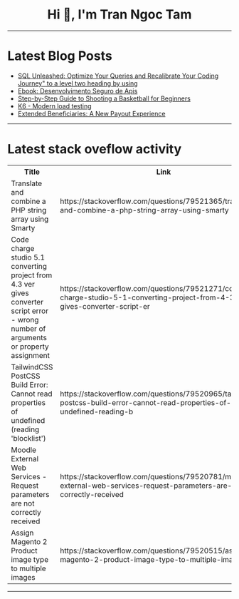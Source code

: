 <h1 align="center">Hi 👋, I'm Tran Ngoc Tam</h1>

---

# Latest Blog Posts 
<!-- BLOG-POST-LIST:START -->
- [SQL Unleashed: Optimize Your Queries and Recalibrate Your Coding Journey&quot; to a level two heading by using](https://dev.to/teki_solves_fb72717580279/sql-unleashed-optimize-your-queries-and-recalibrate-your-coding-journey-to-a-level-two-heading-by-4hf5)
- [Ebook: Desenvolvimento Seguro de Apis](https://dev.to/r9n/ebook-desenvolvimento-seguro-de-apis-472d)
- [Step-by-Step Guide to Shooting a Basketball for Beginners](https://dev.to/matthew12/step-by-step-guide-to-shooting-a-basketball-for-beginners-2569)
- [K6 - Modern load testing](https://dev.to/darlangui/k6-modern-load-testing-m6o)
- [Extended Beneficiaries: A New Payout Experience](https://dev.to/rapyd/extended-beneficiaries-a-new-payout-experience-4man)
<!-- BLOG-POST-LIST:END -->

---

# Latest stack oveflow activity
<table>
  <tr><th>Title</th><th>Link</th></tr>
  <!-- STACKOVERFLOW:START --><tr><td>Translate and combine a PHP string array using Smarty</td><td>https://stackoverflow.com/questions/79521365/translate-and-combine-a-php-string-array-using-smarty</td></tr><tr><td>Code charge studio 5.1 converting project from 4.3 ver gives converter script error - wrong number of arguments or property assignment</td><td>https://stackoverflow.com/questions/79521271/code-charge-studio-5-1-converting-project-from-4-3-ver-gives-converter-script-er</td></tr><tr><td>TailwindCSS PostCSS Build Error: Cannot read properties of undefined &lpar;reading &#39;blocklist&#39;&rpar;</td><td>https://stackoverflow.com/questions/79520965/tailwindcss-postcss-build-error-cannot-read-properties-of-undefined-reading-b</td></tr><tr><td>Moodle External Web Services - Request parameters are not correctly received</td><td>https://stackoverflow.com/questions/79520781/moodle-external-web-services-request-parameters-are-not-correctly-received</td></tr><tr><td>Assign Magento 2 Product image type to multiple images</td><td>https://stackoverflow.com/questions/79520515/assign-magento-2-product-image-type-to-multiple-images</td></tr><!-- STACKOVERFLOW:END -->
</table>

---



